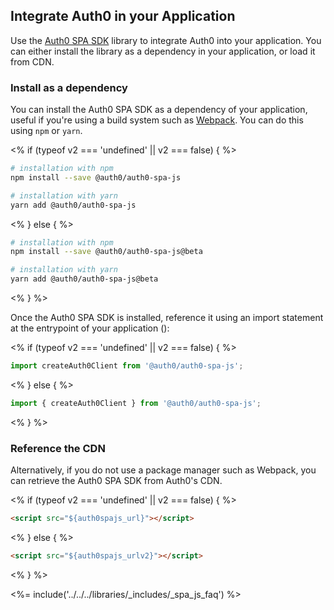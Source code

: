 <!-- markdownlint-disable MD002 MD041 -->

## Integrate Auth0 in your Application

Use the [Auth0 SPA SDK](https://github.com/auth0/auth0-spa-js) library to integrate Auth0 into your application. You can either install the library as a dependency in your application, or load it from CDN.

### Install as a dependency

You can install the Auth0 SPA SDK as a dependency of your application, useful if you're using a build system such as [Webpack](https://webpack.js.org/). You can do this using `npm` or `yarn`.

<% if (typeof v2 === 'undefined' || v2 === false) { %>
```bash
# installation with npm
npm install --save @auth0/auth0-spa-js

# installation with yarn
yarn add @auth0/auth0-spa-js
```
<% } else { %>
```bash
# installation with npm
npm install --save @auth0/auth0-spa-js@beta

# installation with yarn
yarn add @auth0/auth0-spa-js@beta
```
<% } %>

Once the Auth0 SPA SDK is installed, reference it using an import statement at the entrypoint of your application ():

<% if (typeof v2 === 'undefined' || v2 === false) { %>
```js
import createAuth0Client from '@auth0/auth0-spa-js';
```
<% } else { %>
```js
import { createAuth0Client } from '@auth0/auth0-spa-js';
```
<% } %>

### Reference the CDN
 
Alternatively, if you do not use a package manager such as Webpack, you can retrieve the Auth0 SPA SDK from Auth0's CDN.

<% if (typeof v2 === 'undefined' || v2 === false) { %>
```html
<script src="${auth0spajs_url}"></script>
```
<% } else { %>
```html
<script src="${auth0spajs_urlv2}"></script>
```
<% } %>

<%= include('../../../libraries/_includes/_spa_js_faq') %>

